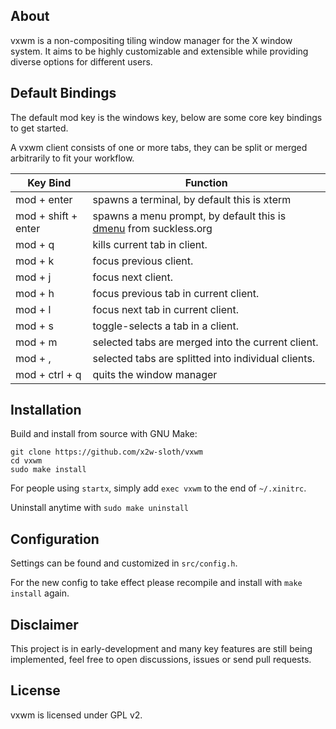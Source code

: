## About
vxwm is a non-compositing tiling window manager for the X window system. It aims to be highly customizable and extensible while providing diverse options for different users.

## Default Bindings

The default mod key is the windows key, below are some core key bindings to get started.

A vxwm client consists of one or more tabs, they can be split or merged arbitrarily to fit your workflow.

| Key Bind | Function |
| -------- | -------- |
| mod + enter | spawns a terminal, by default this is xterm
| mod + shift + enter | spawns a menu prompt, by default this is [dmenu](https://git.suckless.org/st/) from suckless.org |
| mod + q | kills current tab in client. |
| mod + k | focus previous client. |
| mod + j | focus next client. |
| mod + h | focus previous tab in current client. |
| mod + l | focus next tab in current client. |
| mod + s | toggle-selects a tab in a client. |
| mod + m | selected tabs are merged into the current client. |
| mod + , | selected tabs are splitted into individual clients. |
| mod + ctrl + q | quits the window manager |

## Installation

Build and install from source with GNU Make:

```
git clone https://github.com/x2w-sloth/vxwm
cd vxwm
sudo make install
```

For people using `startx`, simply add `exec vxwm` to the end of `~/.xinitrc`.

Uninstall anytime with `sudo make uninstall`

## Configuration

Settings can be found and customized in `src/config.h`.

For the new config to take effect please recompile and install with `make install` again.

## Disclaimer

This project is in early-development and many key features are still being implemented, feel free to open discussions, issues or send pull requests.

## License

vxwm is licensed under GPL v2.
